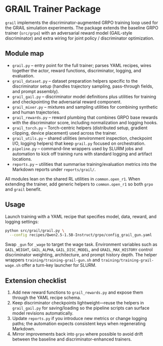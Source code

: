 # GRAIL Trainer Package

`grail` implements the discriminator-augmented GRPO training loop used for the
GRAIL simulation experiments. The package extends the baseline GRPO trainer
(`src/grpo`) with an adversarial reward model (GAIL-style discriminator) and
extra wiring for joint policy / discriminator optimization.

## Module map

- `grail.py` – entry point for the full trainer; parses YAML recipes, wires
  together the actor, reward functions, discriminator, logging, and evaluation.
- `grail_dataset.py` – dataset preparation helpers specific to the
  discriminator setup (handles trajectory sampling, pass-through fields, and
  prompt assembly).
- `grail_gail.py` – discriminator model definitions plus utilities for training
  and checkpointing the adversarial reward component.
- `grail_mixer.py` – mixtures and sampling utilities for combining synthetic
  and human trajectories.
- `grail_rewards.py` – reward plumbing that combines GRPO base rewards with the
  discriminator score, including normalization and logging hooks.
- `grail_torch.py` – Torch-centric helpers (distributed setup, gradient clipping,
  device placement) used across the trainer.
- `grail_utils.py` – shared utilities (environment inspection, checkpoint I/O,
  logging helpers) that keep `grail.py` focused on orchestration.
- `pipeline.py` – command-line wrappers used by SLURM jobs and automation to
  kick off training runs with standard logging and artifact locations.
- `reports.py` – utilities that summarise training/evaluation metrics into the
  Markdown reports under `reports/grail/`.

All modules lean on the shared RL utilities in `common.open_r1`. When extending
the trainer, add generic helpers to `common.open_r1` so both `grpo` and `grail`
benefit.

## Usage

Launch training with a YAML recipe that specifies model, data, reward, and
logging settings:

```bash
python src/grail/grail.py \
  --config recipes/Qwen2.5-1.5B-Instruct/grpo/config_grail_gun.yaml
```

Swap `_gun` for `_wage` to target the wage task. Environment variables such as
`GAIL_WEIGHT`, `GAIL_ALPHA`, `GAIL_DISC_MODEL`, and `GRAIL_MAX_HISTORY` control
discriminator weighting, architecture, and prompt history depth. The helper
wrappers `training/training-grail-gun.sh` and `training/training-grail-wage.sh`
offer a turn-key launcher for SLURM.

## Extension checklist

1. Add new reward functions to `grail_rewards.py` and expose them through the
   YAML recipe schema.
2. Keep discriminator checkpoints lightweight—reuse the helpers in
   `grail_gail.py` for saving/loading so the pipeline scripts can surface model
   revisions automatically.
3. Update `reports.py` if you introduce new metrics or change logging paths; the
   automation expects consistent keys when regenerating Markdown.
4. Mirror improvements back into `grpo` where possible to avoid drift between
   the baseline and discriminator-enhanced trainers.
